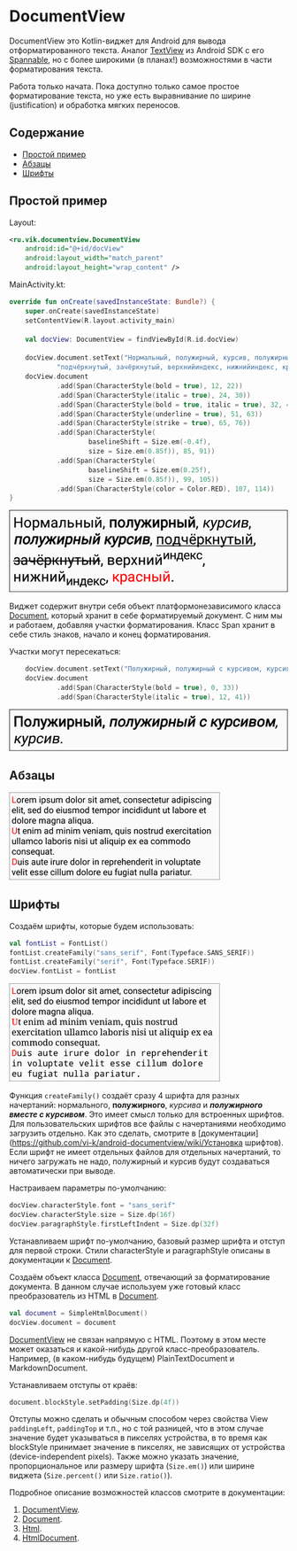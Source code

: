 # DocumentView

DocumentView это Kotlin-виджет для Android для вывода отформатированного текста. Аналог [TextView](https://developer.android.com/reference/android/widget/TextView) из Android SDK с его [Spannable](https://developer.android.com/reference/android/text/Spannable), но с более широкими (в планах!) возможностями в части форматирования текста.

Работа только начата. Пока доступно только самое простое форматирование текста, но уже есть выравнивание по ширине (justification) и обработка мягких переносов.

## Содержание
- [Простой пример](#простой-пример)
- [Абзацы](#абзацы)
- [Шрифты](#шрифты)

## Простой пример

Layout:
```xml
<ru.vik.documentview.DocumentView
    android:id="@+id/docView"
    android:layout_width="match_parent"
    android:layout_height="wrap_content" />
```

MainActivity.kt:
```kotlin
override fun onCreate(savedInstanceState: Bundle?) {
    super.onCreate(savedInstanceState)
    setContentView(R.layout.activity_main)

    val docView: DocumentView = findViewById(R.id.docView)

    docView.document.setText("Нормальный, полужирный, курсив, полужирный курсив, " +
            "подчёркнутый, зачёркнутый, верхнийиндекс, нижнийиндекс, красный.")
    docView.document
            .add(Span(CharacterStyle(bold = true), 12, 22))
            .add(Span(CharacterStyle(italic = true), 24, 30))
            .add(Span(CharacterStyle(bold = true, italic = true), 32, 49))
            .add(Span(CharacterStyle(underline = true), 51, 63))
            .add(Span(CharacterStyle(strike = true), 65, 76))
            .add(Span(CharacterStyle(
                    baselineShift = Size.em(-0.4f),
                    size = Size.em(0.85f)), 85, 91))
            .add(Span(CharacterStyle(
                    baselineShift = Size.em(0.25f),
                    size = Size.em(0.85f)), 99, 105))
            .add(Span(CharacterStyle(color = Color.RED), 107, 114))
}
```

![screenshot_1.png](docs/screenshot_1.png)

Виджет содержит внутри себя объект платформонезависимого класса [Document], который хранит в себе форматируемый документ. С ним мы и работаем, добавляя участки форматирования. Класс Span хранит в себе стиль знаков, начало и конец форматирования.

Участки могут пересекаться:

```kotlin
    docView.document.setText("Полужирный, полужирный с курсивом, курсив.")
    docView.document
            .add(Span(CharacterStyle(bold = true), 0, 33))
            .add(Span(CharacterStyle(italic = true), 12, 41))
```

![screenshot_2.png](docs/screenshot_2.png)

## Абзацы

![screenshot_3.png](docs/screenshot_3.png)

## Шрифты

Создаём шрифты, которые будем использовать:
```kotlin
val fontList = FontList()
fontList.createFamily("sans_serif", Font(Typeface.SANS_SERIF))
fontList.createFamily("serif", Font(Typeface.SERIF))
docView.fontList = fontList


```

![screenshot_4.png](docs/screenshot_4.png)

Функция `createFamily()` создаёт сразу 4 шрифта для разных начертаний: нормального, **полужирного**, *курсива* и ***полужирного вместе с курсивом***. Это имеет смысл только для встроенных шрифтов. Для пользовательских шрифтов все файлы с начертаниями необходимо загрузить отдельно. Как это сделать, смотрите в [документации](https://github.com/vi-k/android-documentview/wiki/Установка шрифтов). Если шрифт не имеет отдельных файлов для отдельных начертаний, то ничего загружать не надо, полужирный и курсив будут создаваться автоматически при выводе.

Настраиваем параметры по-умолчанию:
```kotlin
docView.characterStyle.font = "sans_serif"
docView.characterStyle.size = Size.dp(16f)
docView.paragraphStyle.firstLeftIndent = Size.dp(32f)
```

Устанавливаем шрифт по-умолчанию, базовый размер шрифта и отступ для первой строки. Стили characterStyle и paragraphStyle описаны в документации к [Document].

Создаём объект класса [Document], отвечающий за форматирование документа. В данном случае используем уже готовый класс преобразователь из HTML в [Document].
```kotlin
val document = SimpleHtmlDocument()
docView.document = document
```

[DocumentView] не связан напрямую с HTML. Поэтому в этом месте может оказаться и какой-нибудь другой класс-преобразователь. Например, (в каком-нибудь будущем) PlainTextDocument и MarkdownDocument.

Устанавливаем отступы от краёв:
```kotlin
document.blockStyle.setPadding(Size.dp(4f))
```

Отступы можно сделать и обычным способом через свойства View `paddingLeft`, `paddingTop` и т.п., но с той разницей, что в этом случае значение будет указываться в пикселях устройства, в то время как blockStyle принимает значение в пикселях, не зависящих от устройства (device-independent pixels). Также можно указать значение, пропорциональное или размеру шрифта (`Size.em()`) или ширине виджета (`Size.percent()` или `Size.ratio()`).

Подробное описание возможностей классов смотрите в документации:
1) [DocumentView].
2) [Document].
3) [Html].
4) [HtmlDocument].

[DocumentView]:https://github.com/vi-k/android-documentview/wiki
[Document]:https://github.com/vi-k/kotlin-utils/wiki/document
[Html]:https://github.com/vi-k/kotlin-utils/wiki/html
[HtmlDocument]:https://github.com/vi-k/kotlin-utils/wiki/htmldocument
